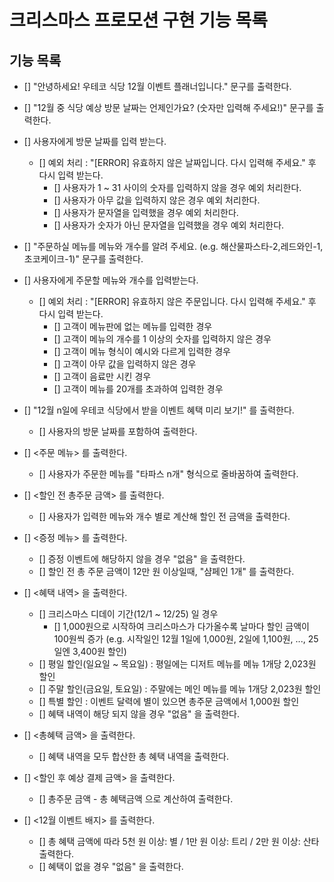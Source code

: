 # 크리스마스 프로모션 구현 기능 목록

## 기능 목록

- [] "안녕하세요! 우테코 식당 12월 이벤트 플래너입니다." 문구를 출력한다.
- [] "12월 중 식당 예상 방문 날짜는 언제인가요? (숫자만 입력해 주세요!)" 문구를 출력한다.

- [] 사용자에게 방문 날짜를 입력 받는다. 
  - [] 예외 처리 : "[ERROR] 유효하지 않은 날짜입니다. 다시 입력해 주세요." 후 다시 입력 받는다.
      - [] 사용자가 1 ~ 31 사이의 숫자를 입력하지 않을 경우 예외 처리한다.
      - [] 사용자가 아무 값을 입력하지 않은 경우 예외 처리한다.
      - [] 사용자가 문자열을 입력했을 경우 예외 처리한다.
      - [] 사용자가 숫자가 아닌 문자열을 입력했을 경우 예외 처리한다.

- [] "주문하실 메뉴를 메뉴와 개수를 알려 주세요. (e.g. 해산물파스타-2,레드와인-1,초코케이크-1)" 문구를 출력한다.

- [] 사용자에게 주문할 메뉴와 개수를 입력받는다.
  - [] 예외 처리 : "[ERROR] 유효하지 않은 주문입니다. 다시 입력해 주세요." 후 다시 입력 받는다.
    - [] 고객이 메뉴판에 없는 메뉴를 입력한 경우
    - [] 고객이 메뉴의 개수를 1 이상의 숫자를 입력하지 않은 경우
    - [] 고객이 메뉴 형식이 예시와 다르게 입력한 경우
    - [] 고객이 아무 값을 입력하지 않은 경우
    - [] 고객이 음료만 시킨 경우
    - [] 고객이 메뉴를 20개를 초과하여 입력한 경우

- [] "12월 n일에 우테코 식당에서 받을 이벤트 혜택 미리 보기!" 를 출력한다.
    - [] 사용자의 방문 날짜를 포함하여 출력한다.

- [] <주문 메뉴> 를 출력한다.
    - [] 사용자가 주문한 메뉴를 "타파스 n개" 형식으로 줄바꿈하여 출력한다.

- [] <할인 전 총주문 금액> 를 출력한다.
  - [] 사용자가 입력한 메뉴와 개수 별로 계산해 할인 전 금액을 출력한다. 

- [] <증정 메뉴> 를 출력한다.
    - [] 증정 이벤트에 해당하지 않을 경우 "없음" 을 출력한다.
    - [] 할인 전 총 주문 금액이 12만 원 이상일때, "샴페인 1개" 를 출력한다.

- [] <혜택 내역> 을 출력한다.
    - [] 크리스마스 디데이 기간(12/1 ~ 12/25) 일 경우
      - [] 1,000원으로 시작하여 크리스마스가 다가올수록 날마다 할인 금액이 100원씩 증가 (e.g. 시작일인 12월 1일에 1,000원, 2일에 1,100원, ..., 25일엔 3,400원 할인)
    - [] 평일 할인(일요일 ~ 목요일) : 평일에는 디저트 메뉴를 메뉴 1개당 2,023원 할인
    - [] 주말 할인(금요일, 토요일) : 주말에는 메인 메뉴를 메뉴 1개당 2,023원 할인
    - [] 특별 할인 : 이벤트 달력에 별이 있으면 총주문 금액에서 1,000원 할인
    - [] 혜택 내역이 해당 되지 않을 경우 "없음" 을 출력한다.
  
- [] <총혜택 금액> 을 출력한다.
  - [] 혜택 내역을 모두 합산한 총 혜택 내역을 출력한다. 

- [] <할인 후 예상 결제 금액> 을 출력한다.
  - [] 총주문 금액 - 총 혜택금액 으로 계산하여 출력한다. 

- [] <12월 이벤트 배지> 를 출력한다.
  - []  총 혜택 금액에 따라 5천 원 이상: 별 / 1만 원 이상: 트리 / 2만 원 이상: 산타 출력한다.
  - [] 혜택이 없을 경우 "없음" 을 출력한다.


